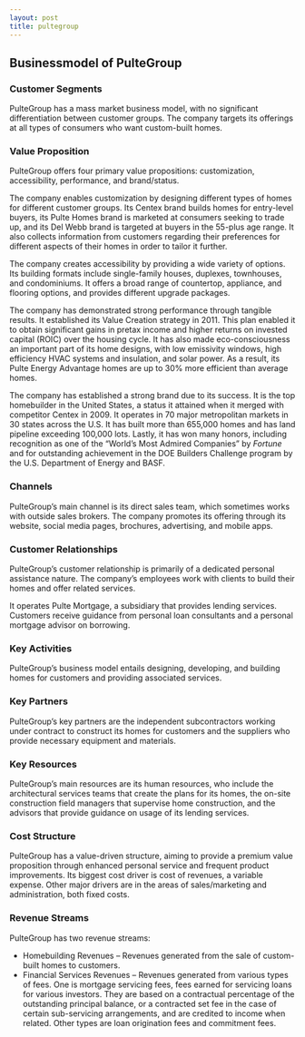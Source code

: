 ```yaml
---
layout: post
title: pultegroup
---
```


Businessmodel of PulteGroup
----------------------------

### Customer Segments

PulteGroup has a mass market business model, with no significant differentiation between customer groups. The company targets its offerings at all types of consumers who want custom-built homes.

### Value Proposition

PulteGroup offers four primary value propositions: customization, accessibility, performance, and brand/status.

The company enables customization by designing different types of homes for different customer groups. Its Centex brand builds homes for entry-level buyers, its Pulte Homes brand is marketed at consumers seeking to trade up, and its Del Webb brand is targeted at buyers in the 55-plus age range. It also collects information from customers regarding their preferences for different aspects of their homes in order to tailor it further.

The company creates accessibility by providing a wide variety of options. Its building formats include single-family houses, duplexes, townhouses, and condominiums. It offers a broad range of countertop, appliance, and flooring options, and provides different upgrade packages.

The company has demonstrated strong performance through tangible results. It established its Value Creation strategy in 2011. This plan enabled it to obtain significant gains in pretax income and higher returns on invested capital (ROIC) over the housing cycle. It has also made eco-consciousness an important part of its home designs, with low emissivity windows, high efficiency HVAC systems and insulation, and solar power. As a result, its Pulte Energy Advantage homes are up to 30% more efficient than average homes.

The company has established a strong brand due to its success. It is the top homebuilder in the United States, a status it attained when it merged with competitor Centex in 2009. It operates in 70 major metropolitan markets in 30 states across the U.S. It has built more than 655,000 homes and has land pipeline exceeding 100,000 lots. Lastly, it has won many honors, including recognition as one of the “World’s Most Admired Companies” by *Fortune* and for outstanding achievement in the DOE Builders Challenge program by the U.S. Department of Energy and BASF.

### Channels

PulteGroup’s main channel is its direct sales team, which sometimes works with outside sales brokers. The company promotes its offering through its website, social media pages, brochures, advertising, and mobile apps.

### Customer Relationships

PulteGroup’s customer relationship is primarily of a dedicated personal assistance nature. The company’s employees work with clients to build their homes and offer related services.

It operates Pulte Mortgage, a subsidiary that provides lending services. Customers receive guidance from personal loan consultants and a personal mortgage advisor on borrowing.

### Key Activities

PulteGroup’s business model entails designing, developing, and building homes for customers and providing associated services.

### Key Partners

PulteGroup’s key partners are the independent subcontractors working under contract to construct its homes for customers and the suppliers who provide necessary equipment and materials.

### Key Resources

PulteGroup’s main resources are its human resources, who include the architectural services teams that create the plans for its homes, the on-site construction field managers that supervise home construction, and the advisors that provide guidance on usage of its lending services.

### Cost Structure

PulteGroup has a value-driven structure, aiming to provide a premium value proposition through enhanced personal service and frequent product improvements. Its biggest cost driver is cost of revenues, a variable expense. Other major drivers are in the areas of sales/marketing and administration, both fixed costs.

### Revenue Streams

PulteGroup has two revenue streams:

 * Homebuilding Revenues – Revenues generated from the sale of custom-built homes to customers.
* Financial Services Revenues – Revenues generated from various types of fees. One is mortgage servicing fees, fees earned for servicing loans for various investors. They are based on a contractual percentage of the outstanding principal balance, or a contracted set fee in the case of certain sub-servicing arrangements, and are credited to income when related. Other types are loan origination fees and commitment fees.
